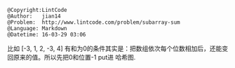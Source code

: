 ```
@Copyright:LintCode
@Author:   jian14
@Problem:  http://www.lintcode.com/problem/subarray-sum
@Language: Markdown
@Datetime: 16-03-29 03:06
```

比如 [-3, 1, 2, -3, 4]
有和为0的条件其实是：把数组依次每个位数相加后，还能变回原来的值。所以先把0和位置-1 put进 哈希图.